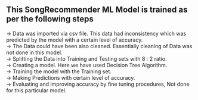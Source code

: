 ## This SongRecommender ML Model is trained as per the following steps

-> Data was imported via csv file. This data had inconsistency which was predicted by the model with a certain level of accuracy. <br>
-> The Data could have been also cleaned. Essentially cleaning of Data was not done in this model. <br>
-> Splitting the Data into Training and Testing sets with 8 : 2 ratio. <br>
-> Creating a model. Here we have used Decision Tree Algorithm. <br>
-> Training the model with the Training set. <br>
-> Making Predictions with certain level of accuracy. <br>
-> Evaluating and improving accuracy by fine tuning procedures, Not done for this particular model. <br>